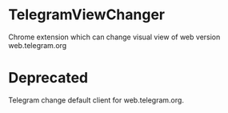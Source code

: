 # TelegramViewChanger
Chrome extension which can change visual view of web version web.telegram.org


# Deprecated 
Telegram change default client for web.telegram.org.

